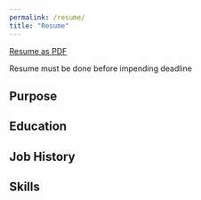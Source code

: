 ```yaml
---
permalink: /resume/
title: "Resume"
---
```


[Resume as PDF](/assets/current-resume.pdf)

Resume must be done before impending deadline

## Purpose

## Education

## Job History

## Skills